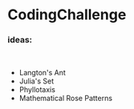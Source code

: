 # CodingChallenge
<h3>ideas:</h3><br>
<ul>
<li>Langton's Ant
<li>Julia's Set
<li>Phyllotaxis
<li>Mathematical Rose Patterns
</ul>
